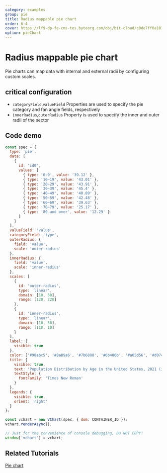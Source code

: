 ```yaml
---
category: examples
group: pie
title: Radius mappable pie chart
order: 6-4
cover: https://lf9-dp-fe-cms-tos.byteorg.com/obj/bit-cloud/c0de7ff0a101bd4cb25c8170a.png
option: pieChart
---
```


# Radius mappable pie chart

Pie charts can map data with internal and external radii by configuring custom scales.

## critical configuration

- `categoryField`,`valueField` Properties are used to specify the pie category and fan angle fields, respectively
- `innerRadius`,`outerRadius` Property is used to specify the inner and outer radii of the sector

## Code demo

```javascript livedemo
const spec = {
  type: 'pie',
  data: [
    {
      id: 'id0',
      values: [
        { type: '0~9', value: '39.12' },
        { type: '10~19', value: '43.01' },
        { type: '20~29', value: '43.91' },
        { type: '30~39', value: '45.4' },
        { type: '40~49', value: '40.89' },
        { type: '50~59', value: '42.48' },
        { type: '60~69', value: '39.63' },
        { type: '70~79', value: '25.17' },
        { type: '80 and over', value: '12.29' }
      ]
    }
  ],
  valueField: 'value',
  categoryField: 'type',
  outerRadius: {
    field: 'value',
    scale: 'outer-radius'
  },
  innerRadius: {
    field: 'value',
    scale: 'inner-radius'
  },
  scales: [
    {
      id: 'outer-radius',
      type: 'linear',
      domain: [10, 50],
      range: [120, 220]
    },
    {
      id: 'inner-radius',
      type: 'linear',
      domain: [10, 50],
      range: [110, 10]
    }
  ],
  label: {
    visible: true
  },
  color: ['#98abc5', '#8a89a6', '#7b6888', '#6b486b', '#a05d56', '#d0743c', '#ff8c00'],
  title: {
    visible: true,
    text: 'Population Distribution by Age in the United States, 2021 (in millions)',
    textStyle: {
      fontFamily: 'Times New Roman'
    }
  },
  legends: {
    visible: true,
    orient: 'right'
  }
};

const vchart = new VChart(spec, { dom: CONTAINER_ID });
vchart.renderAsync();

// Just for the convenience of console debugging, DO NOT COPY!
window['vchart'] = vchart;
```

## Related Tutorials

[Pie chart](link)
